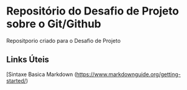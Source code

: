 # Repositório do Desafio de Projeto sobre o Git/Github
Repositporio criado para o Desafio de Projeto

## Links Úteis    
[Sintaxe Basica Markdown (https://www.markdownguide.org/getting-started/)
